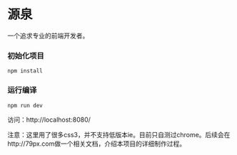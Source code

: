 # 源泉
一个追求专业的前端开发者。
### 初始化项目
    npm install
### 运行编译
    npm run dev
访问：http://localhost:8080/

注意：这里用了很多css3，并不支持低版本ie。目前只自测过chrome。后续会在http://79px.com做一个相关文档，介绍本项目的详细制作过程。